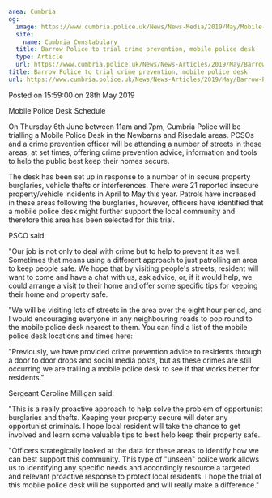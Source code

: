 ```yaml
area: Cumbria
og:
  image: https://www.cumbria.police.uk/News/News-Media/2019/May/Mobile-Police-Desk-Schedulejpg.jpg
  site:
    name: Cumbria Constabulary
  title: Barrow Police to trial crime prevention, mobile police desk
  type: Article
  url: https://www.cumbria.police.uk/News/News-Articles/2019/May/Barrow-Police-to-trial-crime-prevention-mobile-police-desk.aspx
title: Barrow Police to trial crime prevention, mobile police desk
url: https://www.cumbria.police.uk/News/News-Articles/2019/May/Barrow-Police-to-trial-crime-prevention-mobile-police-desk.aspx
```

Posted on 15:59:00 on 28th May 2019

Mobile Police Desk Schedule

On Thursday 6th June between 11am and 7pm, Cumbria Police will be trialling a Mobile Police Desk in the Newbarns and Risedale areas. PCSOs and a crime prevention officer will be attending a number of streets in these areas, at set times, offering crime prevention advice, information and tools to help the public best keep their homes secure.

The desk has been set up in response to a number of in secure property burglaries, vehicle thefts or interferences. There were 21 reported insecure property/vehicle incidents in April to May this year. Patrols have increased in these areas following the burglaries, however, officers have identified that a mobile police desk might further support the local community and therefore this area has been selected for this trial.

PSCO said:

"Our job is not only to deal with crime but to help to prevent it as well. Sometimes that means using a different approach to just patrolling an area to keep people safe. We hope that by visiting people's streets, resident will want to come and have a chat with us, ask advice, or, if it would help, we could arrange a visit to their home and offer some specific tips for keeping their home and property safe.

"We will be visiting lots of streets in the area over the eight hour period, and I would encouraging everyone in any neighbouring roads to pop round to the mobile police desk nearest to them. You can find a list of the mobile police desk locations and times here:

"Previously, we have provided crime prevention advice to residents through a door to door drops and social media posts, but as these crimes are still occurring we are trailing a mobile police desk to see if that works better for residents."

Sergeant Caroline Milligan said:

"This is a really proactive approach to help solve the problem of opportunist burglaries and thefts. Keeping your property secure will deter any opportunist criminals. I hope local resident will take the chance to get involved and learn some valuable tips to best help keep their property safe.

"Officers strategically looked at the data for these areas to identify how we can best support this community. This type of "unseen" police work allows us to identifying any specific needs and accordingly resource a targeted and relevant proactive response to protect local residents. I hope the trial of this mobile police desk will be supported and will really make a difference."
